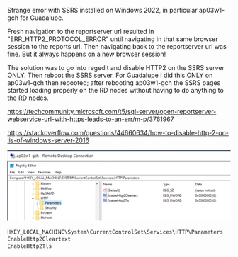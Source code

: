 Strange error with SSRS installed on Windows 2022, in particular ap03w1-gch for Guadalupe.

Fresh navigation to the reportserver url resulted in "ERR_HTTP2_PROTOCOL_ERROR" until navigating in that same browser session to the reports url. Then navigating back to the reportserver url was fine. But it always happens on a new browser session!

The solution was to go into regedit and disable HTTP2 on the SSRS server ONLY. Then reboot the SSRS server. For Guadalupe I did this ONLY on ap03w1-gch then rebooted; after rebooting ap03w1-gch the SSRS pages started loading properly on the RD nodes without having to do anything to the RD nodes.

https://techcommunity.microsoft.com/t5/sql-server/open-reportserver-webservice-url-with-https-leads-to-an-err/m-p/3761967

https://stackoverflow.com/questions/44660634/how-to-disable-http-2-on-iis-of-windows-server-2016

![image.png](/.attachments/image-95ff77f2-14f2-41af-91a0-f569a5983c6b.png)


```
HKEY_LOCAL_MACHINE\System\CurrentControlSet\Services\HTTP\Parameters
EnableHttp2Cleartext
EnableHttp2Tls
```

